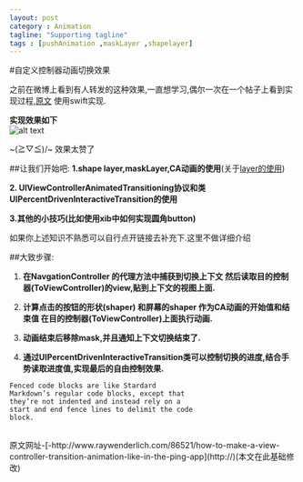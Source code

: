 ```yaml
---
layout: post
category : Animation
tagline: "Supporting tagline"
tags : [pushAnimation ,maskLayer ,shapelayer]
---
```

#自定义控制器动画切换效果

之前在微博上看到有人转发的这种效果,一直想学习,偶尔一次在一个帖子上看到实现过程,[原文][raywenderlichURL] 使用swift实现.

[raywenderlichURL]: http://25.io/mou/ "Markdown editor on Mac OS X"


**实现效果如下**
<br>
![alt text][id]

[id]:{{site.url}}/assets/pushAnimation/pushAnimation.gif "效果图1"

~\(≧▽≦)/~ 效果太赞了 

##让我们开始吧:
**1.shape layer,maskLayer,CA动画的使用**(关于[layer的使用][LayerURL])

[LayerURL]:layer.html

**2. UIViewControllerAnimatedTransitioning协议和类UIPercentDrivenInteractiveTransition的使用**

**3.其他的小技巧(比如使用xib中如何实现圆角button)**

如果你上述知识不熟悉可以自行点开链接去补充下.这里不做详细介绍

##大致步骤:
1. **在NavgationController 的代理方法中捕获到切换上下文 然后读取目的控制器(ToViewController)的view,贴到上下文的视图上面.**

2. **计算点击的按钮的形状(shaper)  和屏幕的shaper 作为CA动画的开始值和结束值 在目的控制器(ToViewController)上面执行动画.**

3. **动画结束后移除mask,并且通知上下文切换结束了.**

4. **通过UIPercentDrivenInteractiveTransition类可以控制切换的进度,结合手势读取进度值,实现最后的自由控制效果.**


```
Fenced code blocks are like Stardard
Markdown’s regular code blocks, except that
they’re not indented and instead rely on a
start and end fence lines to delimit the code
block.
```
<br/>
原文网址-[-http://www.raywenderlich.com/86521/how-to-make-a-view-controller-transition-animation-like-in-the-ping-app](http://)(本文在此基础修改)

